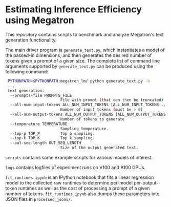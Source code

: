 # Estimating Inference Efficiency using Megatron

This repository contains scripts to benchmark and analyze Megatron's text
generation functionality.


The main driver program is `generate_text.py`, which instantiates a model
of the passed-in dimensions, and then generates the desired number of
tokens given a prompt of a given size. The complete list of command line
arguments supported by `generate_text.py` can be produced using the
following command:
```bash
 PYTHONPATH=$PYTHONPATH:megatron_lm/ python generate_text.py -h
 ...
 text generation:
  --prompts-file PROMPTS_FILE
                        File with prompt (that can then be truncated)
  --all-num-input-tokens ALL_NUM_INPUT_TOKENS [ALL_NUM_INPUT_TOKENS ...]
                        Number of input tokens (must be > 0)
  --all-num-output-tokens ALL_NUM_OUTPUT_TOKENS [ALL_NUM_OUTPUT_TOKENS ...]
                        Number of tokens to generate
  --temperature TEMPERATURE
                        Sampling temperature.
  --top-p TOP_P         Top p sampling.
  --top-k TOP_K         Top k sampling.
  --out-seq-length OUT_SEQ_LENGTH
                        Size of the output generated text.
```

`scripts` contains some example scripts for various models of interest.

`logs` contains logfiles of experiment runs on V100 and A100 GPUs.

`fit_runtimes.ipynb` is an IPython notebook that fits a linear regression
model to the collected raw runtimes to determine per-model per-output-token
runtimes as well as the cost of processing a prompt of a given number of
tokens. `fit_runtimes.ipynb` also dumps these parameters into JSON files
in `processed_jsons/`.
